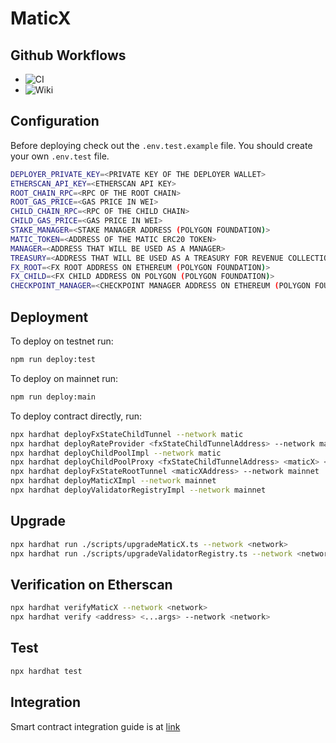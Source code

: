 # MaticX

## Github Workflows

-   ![CI](https://github.com/stader-labs/maticX/actions/workflows/ci.yaml/badge.svg)
-   ![Wiki](https://github.com/stader-labs/maticX/actions/workflows/wiki.yaml/badge.svg)

## Configuration

Before deploying check out the `.env.test.example` file. You should create your own `.env.test` file.

```bash
DEPLOYER_PRIVATE_KEY=<PRIVATE KEY OF THE DEPLOYER WALLET>
ETHERSCAN_API_KEY=<ETHERSCAN API KEY>
ROOT_CHAIN_RPC=<RPC OF THE ROOT CHAIN>
ROOT_GAS_PRICE=<GAS PRICE IN WEI>
CHILD_CHAIN_RPC=<RPC OF THE CHILD CHAIN>
CHILD_GAS_PRICE=<GAS PRICE IN WEI>
STAKE_MANAGER=<STAKE MANAGER ADDRESS (POLYGON FOUNDATION)>
MATIC_TOKEN=<ADDRESS OF THE MATIC ERC20 TOKEN>
MANAGER=<ADDRESS THAT WILL BE USED AS A MANAGER>
TREASURY=<ADDRESS THAT WILL BE USED AS A TREASURY FOR REVENUE COLLECTION>
FX_ROOT=<FX ROOT ADDRESS ON ETHEREUM (POLYGON FOUNDATION)>
FX_CHILD=<FX CHILD ADDRESS ON POLYGON (POLYGON FOUNDATION)>
CHECKPOINT_MANAGER=<CHECKPOINT MANAGER ADDRESS ON ETHEREUM (POLYGON FOUNDATION)>
```

## Deployment

To deploy on testnet run:

```bash
npm run deploy:test
```

To deploy on mainnet run:

```bash
npm run deploy:main
```

To deploy contract directly, run:

```bash
npx hardhat deployFxStateChildTunnel --network matic
npx hardhat deployRateProvider <fxStateChildTunnelAddress> --network matic
npx hardhat deployChildPoolImpl --network matic
npx hardhat deployChildPoolProxy <fxStateChildTunnelAddress> <maticX> <manager> <instantPoolOwner> <treasury> <instantWithdrawalFeeBps> --network matic
npx hardhat deployFxStateRootTunnel <maticXAddress> --network mainnet
npx hardhat deployMaticXImpl --network mainnet
npx hardhat deployValidatorRegistryImpl --network mainnet
```

## Upgrade

```bash
npx hardhat run ./scripts/upgradeMaticX.ts --network <network>
npx hardhat run ./scripts/upgradeValidatorRegistry.ts --network <network>
```

## Verification on Etherscan

```bash
npx hardhat verifyMaticX --network <network>
npx hardhat verify <address> <...args> --network <network>
```

## Test

```bash
npx hardhat test
```

## Integration

Smart contract integration guide is at [link](INTEGRATION.md)
